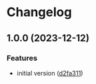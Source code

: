 # Changelog

## 1.0.0 (2023-12-12)


### Features

* initial version ([d2fa311](https://github.com/gnugomez/synco-room/commit/d2fa311bab7beb24663051a8d2883523f16fd1e4))
